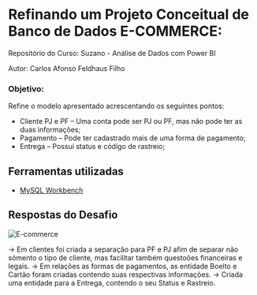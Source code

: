 # Refinando um Projeto Conceitual de Banco de Dados E-COMMERCE:

Repositório do Curso: Suzano - Análise de Dados com Power BI

Autor: Carlos Afonso Feldhaus Filho

### Objetivo:
Refine o modelo apresentado acrescentando os seguintes pontos:

- Cliente PJ e PF – Uma conta pode ser PJ ou PF, mas não pode ter as duas informações;
- Pagamento – Pode ter cadastrado mais de uma forma de pagamento;
- Entrega – Possui status e código de rastreio;

## Ferramentas utilizadas

- [MySQL Workbench](https://www.mysql.com/products/workbench/)

## Respostas do Desafio

![E-commerce](https://github.com/user-attachments/assets/b0c18cd1-202d-40de-83a1-ed6adbd62fa8)

-> Em clientes foi criada a separação para PF e PJ afim de separar não sómento o tipo de cliente, mas facilitar também questoões financeiras e legais.
-> Em relações as formas de pagamentos, as entidade Boelto e Cartão foram criadas contendo suas respectivas informações.
-> Criada uma entidade para a Entrega, contendo o seu Status e Rastreio.
